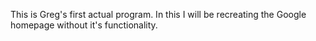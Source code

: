This is Greg's first actual program. In this I will be recreating the Google homepage without it's functionality. 